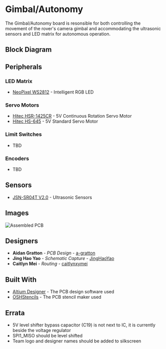# Gimbal/Autonomy

The Gimbal/Autonomy board is resonsible for both controlling the movement of the rover's camera gimbal
and accommodating the ultrasonic sensors and LED matrix for autonomous operation.

## Block Diagram



## Peripherals


### LED Matrix

* [NeoPixel WS2812](https://cdn-shop.adafruit.com/datasheets/WS2812.pdf) - Intelligent RGB LED


### Servo Motors

* [Hitec HSR-1425CR](https://hitecrcd.com/products/servos/robotic-servos/hsr1425/product) - 5V Continuous Rotation Servo Motor
* [Hitec HS-645](https://hitecrcd.com/products/servos/sport-servos/analog-sport-servos/hs-645mg/product) - 5V Standard Servo Motor


### Limit Switches

* TBD


### Encoders

* TBD


## Sensors

* [JSN-SR04T V2.0](https://www.makerfabs.com/water-proof-ultrasonic-ranger-jsn-sr04t-v2.0.html) - Ultrasonic Sensors


## Images
![Assembled PCB](https://github.com/uwrobotics/MarsRover2020-PCB/blob/master/Projects/Gimbal/Rev1/Rev1%20Assembled%20Board.jpg)


## Designers

* **Aidan Gratton** - *PCB Design* - [a-gratton](https://github.com/a-gratton)
* **Jing Hao Yao** - *Schematic Capture* - [JingHaoYao](https://github.com/JingHaoYao)
* **Caitlyn Mei** - *Routing* - [caitlynxymei](https://github.com/caitlynxymei)


## Built With

* [Altium Designer](https://www.altium.com/) - The PCB design software used
* [OSHStencils](https://www.oshstencils.com/) - The PCB stencil maker used


## Errata

* 5V level shifter bypass capacitor (C19) is not next to IC, it is currently beside the voltage regulator
* SPI1_MISO should be level shifted
* Team logo and designer names should be added to silkscreen


